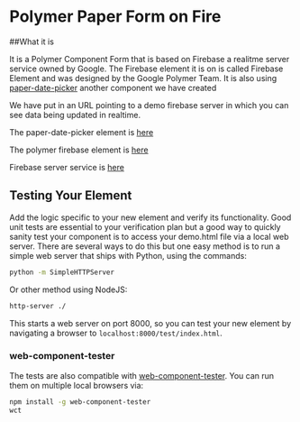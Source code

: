Polymer Paper Form on Fire
============

##What it is

It is a Polymer Component Form that is based on Firebase a realitme server service owned by Google. The Firebase element it is on is called Firebase Element and was designed by the Google Polymer Team. It is also using [paper-date-picker](https://github.com/HackITtoday/paper-datepicker) another component we have created

We have put in an URL pointing to a demo firebase server in which you can see data being updated in realtime. 

The paper-date-picker element is [here](https://github.com/HackITtoday/paper-datepicker)

The polymer firebase element is [here](https://github.com/Polymer/firebase-element)

Firebase server service is [here](https://www.firebase.com)



## Testing Your Element

Add the logic specific to your new element and verify its functionality. Good unit tests are essential to your verification plan but a good way to quickly sanity test your component is to access your demo.html file via a local web server. There are several ways to do this but one easy method is to run a simple web server that ships with Python, using the commands:

```sh
python -m SimpleHTTPServer
```

Or other method using NodeJS:

```sh
http-server ./
```

This starts a web server on port 8000, so you can test your new element by navigating a browser to `localhost:8000/test/index.html`.

### web-component-tester

The tests are also compatible with [web-component-tester](https://github.com/Polymer/web-component-tester). You can run them on multiple local browsers via:

```sh
npm install -g web-component-tester
wct
```
